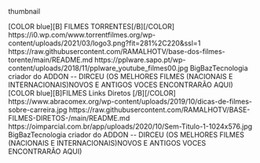 <?xml version="1.0" encoding="UTF-8" standalone="no" ?>
<layoutype>thumbnail</layoutype>

<channels>
<channel>
<name>[COLOR blue][B] FILMES TORRENTES[/B][/COLOR]</name>
<thumbnail>https://i0.wp.com/www.torrentfilmes.org/wp-content/uploads/2021/03/logo3.png?fit=281%2C220&ssl=1</thumbnail>
<externallink>https://raw.githubusercontent.com/RAMALHOTV/base-dos-filmes-torente/main/README.md</externallink>
<fanart>https://pplware.sapo.pt/wp-content/uploads/2018/11/pplware_youtube_filmes00.jpg</fanart>
<info>BigBazTecnologia criador do ADDON -- DIRCEU (OS MELHORES FILMES (NACIONAIS E INTERNACIONAIS)NOVOS E ANTIGOS VOCES ENCONTRARÃO AQUI) </info>
</channel>
<channels>


<channels>
<channel>
<name>[COLOR blue][B]FILMES Links Diretos [/B][/COLOR]</name>
<thumbnail>https://www.abracomex.org/wp-content/uploads/2019/10/dicas-de-filmes-sobre-carreira.jpg</thumbnail>
<externallink>https://raw.githubusercontent.com/RAMALHOTV/BASE-FILMES-DIRETOS-/main/README.md</externallink>
<fanart>https://oimparcial.com.br/app/uploads/2020/10/Sem-Titulo-1-1024x576.jpg</fanart>
<info>BigBazTecnologia criador do ADDON -- DIRCEU (OS MELHORES FILMES (NACIONAIS E INTERNACIONAIS)NOVOS E ANTIGOS VOCES ENCONTRARÃO AQUI)</info>
</channel>
<channels>




  
  

  




